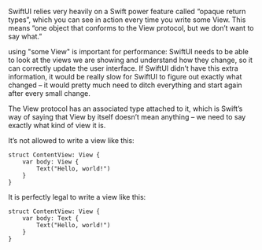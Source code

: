 SwiftUI relies very heavily on a Swift power feature called “opaque return types”, which you can see in action every time you write some View. This means “one object that conforms to the View protocol, but we don’t want to say what.”

using "some View" is important for performance: SwiftUI needs to be able to look at the views we are showing and understand how they change, so it can correctly update the user interface. If SwiftUI didn’t have this extra information, it would be really slow for SwiftUI to figure out exactly what changed – it would pretty much need to ditch everything and start again after every small change.

The View protocol has an associated type attached to it, which is Swift’s way of saying that View by itself doesn’t mean anything – we need to say exactly what kind of view it is.

It’s not allowed to write a view like this:
```
struct ContentView: View {
    var body: View {
        Text("Hello, world!")
    }
}
```

It is perfectly legal to write a view like this:
```
struct ContentView: View {
    var body: Text {
        Text("Hello, world!")
    }
}
```

